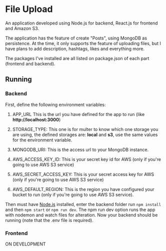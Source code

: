 # File Upload

An application developed using Node.js for backend, React.js for frontend and Amazon S3.

The application has the feature of create "Posts", using MongoDB as persistence. At the time, it only supports the feature of uploading files, but I have plans to add description, hashtags, likes and everything more.

The packages I've installed are all listed on package.json of each part (frontend and backend).

## Running

### Backend

First, define the following environment variables:

1. APP_URL
   This is the url you have defined for the app to run (like **http://localhost:3000**)

2. STORAGE_TYPE:
   This one is for multer to know which one storage you are using, the defined storages are: **local** and **s3**, use the same values for the environment variable.

3. MONGODB_URI:
   This is the access url to your MongoDB instance.

4. AWS_ACCESS_KEY_ID:
   This is your secret key id for AWS (only if you're going to use AWS S3 service)

5. AWS_SECRET_ACCESS_KEY:
   This is your secret access key for AWS (only if you're going to use AWS S3 service)

6. AWS_DEFAULT_REGION:
   This is the region you have configured your bucket to run (only if you're going to use AWS S3 service).

Then must have [Node.js](https://nodejs.org) installed, enter the backend folder run `npm install` and then `npm start` or `npm run dev`. The npm run dev option runs the app with nodemon and watch files for alteration. Now your backend should be running (note that the .env file is required).

### Frontend

ON DEVELOPMENT
